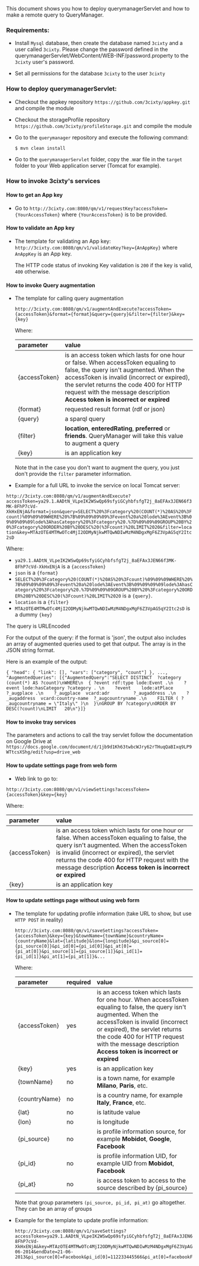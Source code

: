 This document shows you how to deploy querymanagerServlet and how to make a remote query to QueryManager.

### Requirements:

- Install ```Mysql``` database, then create the database named `3cixty` and a user called `3cixty`.
  Please change the password defined in the querymanagerServlet/WebContent/WEB-INF/password.property to
  the `3cixty` user's password.

- Set all permissions for the database `3cixty` to the user `3cixty`

### How to deploy querymanagerServlet:

- Checkout the appkey repository ```https://github.com/3cixty/appkey.git``` and compile the module

- Checkout the storageProfile repository ```https://github.com/3cixty/profileStorage.git``` and compile the module

- Go to the ```querymanager``` repository and execute the following command:
  ```
  $ mvn clean install
  ```

- Go to the ```querymanagerServlet``` folder, copy the .war file in the ```target``` folder to your Web application server (Tomcat for example).

### How to invoke 3cixty's services
 
#### How to get an App key

- Go to ```http://3cixty.com:8080/qm/v1/requestKey?accessToken={YourAccessToken}``` where `{YourAccessToken}` is to be provided.

#### How to validate an App key

- The template for validating an App key:
 `http://3cixty.com:8080/qm/v1/validateKey?key={AnAppKey}` where `AnAppKey` is an App key.
 
  The HTTP code status of invoking Key validation is `200` if the key is valid, `400` otherwise.
  
#### How to invoke Query augmentation

- The template for calling query augmentation
  ```
  http://3cixty.com:8080/qm/v1/augmentAndExecute?accessToken={accessToken}&format={format}&query={query}&filter={filter}&key={key}
  ```

  Where:
  
  |parameter|value|
  |:---------|:-----|
  |{accessToken}|is an access token which lasts for one hour or false. When accessToken equaling to false, the query isn't augmented. When the accessToken is invalid (incorrect or expired), the servlet returns the code 400 for HTTP request with the message description **Access token is incorrect or expired** |
  |{format}|requested result format (rdf or json)|
  |{query}|a sparql query|
  |{filter}|**location**, **enteredRating**, **preferred** or **friends**. QueryManager will take this value to augment a query|
  |{key}|is an application key|
  
  
  Note that in the case you don't want to augment the query, you just don't provide the `filter` parameter information.
  
- Example for a full URL to invoke the service on local Tomcat server:

` http://3cixty.com:8080/qm/v1/augmentAndExecute?accessToken=ya29.1.AADtN_VLpeIK2WSwQp69sfyiGCyhbfsfgT2j_8aEFAx3JEN66f3MK-8FhP7cVd-XkHxENjA&format=json&query=SELECT%20%3Fcategory%20(COUNT(*)%20AS%20%3Fcount)%09%09%09WHERE%20%7B%09%09%09%09%3Fevent%20a%20lode%3AEvent%3B%09%09%09%09lode%3AhasCategory%20%3Fcategory%20.%7D%09%09%09GROUP%20BY%20%3Fcategory%20ORDER%20BY%20DESC%20(%3Fcount)%20LIMIT%2020&filter=location&key=MTAzOTE4MTMwOTc4MjI2ODMyNjkwMTQwNDIwMzM4NDgxMgF6Z3VpAG5qY2Itc2sD
`
 
  Where:
  - `ya29.1.AADtN_VLpeIK2WSwQp69sfyiGCyhbfsfgT2j_8aEFAx3JEN66f3MK-8FhP7cVd-XkHxENjA` is a `{accessToken}`
  - `json` is a `{format}`
  - `SELECT%20%3Fcategory%20(COUNT(*)%20AS%20%3Fcount)%09%09%09WHERE%20%7B%09%09%09%09%3Fevent%20a%20lode%3AEvent%3B%09%09%09%09lode%3AhasCategory%20%3Fcategory%20.%7D%09%09%09GROUP%20BY%20%3Fcategory%20ORDER%20BY%20DESC%20(%3Fcount)%20LIMIT%2020` is a `{query}`.
  - `location` is a `{filter}`
  - `MTAzOTE4MTMwOTc4MjI2ODMyNjkwMTQwNDIwMzM4NDgxMgF6Z3VpAG5qY2Itc2sD` is a dummy `{key}`
  
  The query is URLEncoded
 
  For the output of the query: if the format is 'json', the output also includes an array of augmented queries used to get that output. The array is in the JSON string format.

  Here is an example of the output:
  
  ```
  { "head": { "link": [], "vars": ["category", "count"] }, ..., "AugmentedQueries": [{"AugmentedQuery":"SELECT DISTINCT  ?category (count(*) AS ?count)\nWHERE\n  { ?event rdf:type lode:Event .\n    ?event lode:hasCategory ?category . \n    ?event    lode:atPlace        ?_augplace .\n    ?_augplace  vcard:adr         ?_augaddress .\n    ?_augaddress  vcard:country-name  ?_augcountryname .\n    FILTER ( ?_augcountryname = \"Italy\" )\n  }\nGROUP BY ?category\nORDER BY DESC(?count)\nLIMIT   20\n"}]}
  ```
 
#### How to invoke tray services


  
  The parameters and actions to call the tray servlet follow the documentation on Google Drive at ```https://docs.google.com/document/d/1jb9d1Kh63twbcWJry62rTHuqQaBIxq9LP9WTtcsXShg/edit?usp=drive_web```

  
#### How to update settings page from web form

-  Web link to go to:
  ```
  http://3cixty.com:8080/qm/v1/viewSettings?accessToken={accessToken}&key={key}
  ```
  Where:
  
  |parameter|value|
  |:---------|:-----|
  |{accessToken}|is an access token which lasts for one hour or false. When accessToken equaling to false, the query isn't augmented. When the accessToken is invalid (incorrect or expired), the servlet returns the code 400 for HTTP request with the message description **Access token is incorrect or expired** |
  |{key}|is an application key|

#### How to update settings page without using web form
- The template for updating profile information (take URL to show, but use `HTTP POST` in reality)
  ```
  http://3cixty.com:8080/qm/v1/saveSettings?accessToken={accessToken}&key={key}&townName={townName}&countryName={countryName}&lat={latitude}&lon={longitude}&pi_source[0]={pi_source[0]}&pi_id[0]={pi_id[0]}&pi_at[0]={pi_at[0]}&pi_source[1]={pi_source[1]}&pi_id[1]={pi_id[1]}&pi_at[1]={pi_at[1]}&...
  ```

  Where:
  
  |parameter|required|value|
  |:---------|:-----|:-----|
  |{accessToken}| yes| is an access token which lasts for one hour. When accessToken equaling to false, the query isn't augmented. When the accessToken is invalid (incorrect or expired), the servlet returns the code 400 for HTTP request with the message description **Access token is incorrect or expired** |
  |{key}| yes|is an application key|
  |{townName}| no| is a town name, for example **Milano**, **Paris**, etc.|
  |{countryName}| no| is a country name, for example **Italy**, **France**, etc.|
  |{lat}| no| is latitude value|
  |{lon}| no|is longitude|
  |{pi_source}| no| is profile information source, for example **Mobidot**, **Google**, **Facebook**|
  |{pi_id}| no| is profile information UID, for example UID from **Mobidot**, **Facebook**|
  |{pi_at}| no| is access token to access to the source described by {pi_source}|
  
  Note that group parameters `(pi_source, pi_id, pi_at)` go altogether. They can be an array of groups 

- Example for the template to update profile information:
  ```
  http://3cixty.com:8080/qm/v1/saveSettings?accessToken=ya29.1.AADtN_VLpeIK2WSwQp69sfyiGCyhbfsfgT2j_8aEFAx3JEN66f3MK-8FhP7cVd-XkHxENjA&key=MTAzOTE4MTMwOTc4MjI2ODMyNjkwMTQwNDIwMzM4NDgxMgF6Z3VpAG5qY2Itc2sD&townName=Milano&countryName=Italy&lat=2.12345&lon=46.1234&startDate=18-06-2014&endDate=21-06-2013&pi_source[0]=Facebook&pi_id[0]=112233445566&pi_at[0]=facebookFakeAccessToken&pi_source[1]=Mobidot&pi_id[1]=nguyen&pi_at[1]=fakeMobidotAccessToken
  ```
